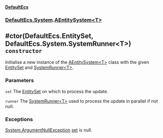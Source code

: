 #### [DefaultEcs](./DefaultEcs.md 'DefaultEcs')
### [DefaultEcs.System](./DefaultEcs.md#DefaultEcs-System 'DefaultEcs.System').[AEntitySystem&lt;T&gt;](./DefaultEcs-System-AEntitySystem-T-.md 'DefaultEcs.System.AEntitySystem&lt;T&gt;')
## #ctor(DefaultEcs.EntitySet, DefaultEcs.System.SystemRunner&lt;T&gt;) `constructor`
Initialise a new instance of the [AEntitySystem&lt;T&gt;](./DefaultEcs-System-AEntitySystem-T-.md 'DefaultEcs.System.AEntitySystem&lt;T&gt;') class with the given [EntitySet](./DefaultEcs-EntitySet.md 'DefaultEcs.EntitySet') and [SystemRunner&lt;T&gt;](./DefaultEcs-System-SystemRunner-T-.md 'DefaultEcs.System.SystemRunner&lt;T&gt;').
### Parameters

<a name='DefaultEcs-System-AEntitySystem-T---ctor(DefaultEcs-EntitySet-_DefaultEcs-System-SystemRunner-T-)-set'></a>
`set`
The [EntitySet](./DefaultEcs-EntitySet.md 'DefaultEcs.EntitySet') on which to process the update.

<a name='DefaultEcs-System-AEntitySystem-T---ctor(DefaultEcs-EntitySet-_DefaultEcs-System-SystemRunner-T-)-runner'></a>
`runner`
The [SystemRunner&lt;T&gt;](./DefaultEcs-System-SystemRunner-T-.md 'DefaultEcs.System.SystemRunner&lt;T&gt;') used to process the update in parallel if not null.
### Exceptions

[System.ArgumentNullException](https://docs.microsoft.com/en-us/dotnet/api/System.ArgumentNullException 'System.ArgumentNullException')
[set](#DefaultEcs-System-AEntitySystem-T---ctor(DefaultEcs-EntitySet-_DefaultEcs-System-SystemRunner-T-)-set 'DefaultEcs.System.AEntitySystem&lt;T&gt;.#ctor(DefaultEcs.EntitySet, DefaultEcs.System.SystemRunner&lt;T&gt;).set') is null.
